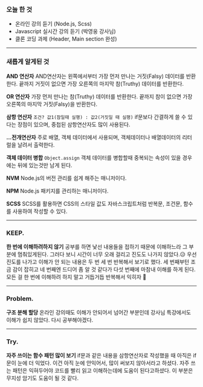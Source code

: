 ### 오늘 한 것
- 온라인 강의 듣기 (Node.js, Scss)
- Javascript 실시간 강의 듣기 (박영웅 강사님)
- 클론 코딩 과제 (Header, Main section 완성)
---
### 새롭게 알게된 것
**AND 연산자**
AND연산자는 왼쪽에서부터 가장 먼저 만나는 거짓(Falsy) 데이터를 반환한다.
끝까지 거짓이 없으면 가장 오른쪽의 마지막 참(Truthy) 데이터를 반환한다.

**OR 연산자**
가장 먼저 만나는 참(Truthy) 데이터를 반환한다.
끝까지 참이 없으면 가장 오른쪽의 마지막 거짓(Falsy)을 반환한다.

**삼항 연산자**
`조건? 값1(참일때 실행) : 값2(거짓일 때 실행)`
if문보다 간결하게 쓸 수 있다는 장점이 있으며, 중첩된 삼항연산자도 많이 사용된다.

**...전개연산자**
주로 배열, 객체 데이터에서 사용되며, 객체데이터나 배열데이터의 리터럴을 날려서 출력한다.

**객체 데이터 병합**
`Object.assign`
객체 데이터를 병합할때 중복되는 속성이 있을 경우에는 뒤에 있는것만 남게 된다.

**NVM**
Node.js의 버전 관리를 쉽게 해주는 매니저이다.

**NPM**
Node.js 패키지를 관리하는 매니저이다.

**SCSS**
SCSS를 활용하면 CSS의 스타일 값도 자바스크립트처럼 반복문, 조건문, 함수를 사용하여 작성할 수 있다.  

---
### KEEP.

**한 번에 이해하려하지 않기**
공부를 하면 낯선 내용들을 접하기 때문에 이해하느라 그 부분에 멈춰있게된다. 그러다 보니 시간이 너무 오래 걸리고 진도도 나가지 않았다.😥 우선 진도를 나가고 이해가 안 되는 내용은 두 번 세 번 반복해서 보기로 했다. 세 번째부턴 조금 감이 잡히고 네 번째엔 드디어 좀 알 것 같다가 다섯 번째에 마참내 이해를 하게 된다. 모든 걸 한 번에 이해하려 하지 말고 거듭거듭 반복해서 익히자 🥹


---
### Problem.

**구조 분해 할당**
온라인 강의때도 이해가 안되어서 넘어간 부분인데 강사님 특강에서도 이해가 쉽지 않았다. 다시 공부해야겠다.

---
### Try.

**자주 쓰이는 함수 패턴 많이 보기**
if문과 같은 내용을 삼항연산자로 작성했을 때 아직은 if문이 눈에 더 익었다. 이건 아직 눈에 안익어서, 많이 써보지 않아서라고 하셨다. 자주 쓰는 패턴은 익혀두어야 코드를 빨리 읽고 이해하는데에 도움이 된다고하셨다. 이 부분은 무지성 암기도 도움이 될 것 같다.
